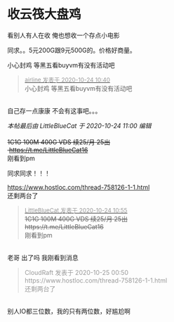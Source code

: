 # 收云筏大盘鸡


<img src="static/image/smiley/default/lol.gif" smilieid="12" border="0" alt="" />看别人有人在收 俺也想收一个存点小电影<br />


同求。。5元200G跟9元500G的。价格好商量。

小心封鸡<img src="static/image/smiley/default/lol.gif" smilieid="12" border="0" alt="" /> 等黑五看buyvm有没有活动吧

<div class="quote"><blockquote><font size="2"><a href="https://www.hostloc.com/forum.php?mod=redirect&amp;goto=findpost&amp;pid=9344737&amp;ptid=757892" target="_blank"><font color="#999999">airline 发表于 2020-10-24 10:40</font></a></font><br />
小心封鸡 等黑五看buyvm有没有活动吧</blockquote></div><br />
自己存一点康康 不会有这事吧。。。<img src="static/image/smiley/default/shocked.gif" smilieid="6" border="0" alt="" />

<i class="pstatus"> 本帖最后由 LittleBlueCat 于 2020-10-24 11:00 编辑 </i><br />
<br />
<strike>1C1G 100M 400G VDS 续25/月 25出<br />
<img src="static/image/smiley/default/lol.gif" smilieid="12" border="0" alt="" /> https://t.me/LittleBlueCat16</strike><br />
刚看到pm

同求同求！！！

https://www.hostloc.com/thread-758126-1-1.html<br />
还剩两台了

<div class="quote"><blockquote><font size="2"><a href="https://www.hostloc.com/forum.php?mod=redirect&amp;goto=findpost&amp;pid=9344842&amp;ptid=757892" target="_blank"><font color="#999999">LittleBlueCat 发表于 2020-10-24 10:55</font></a></font><br />
<strike>1C1G 100M 400G VDS 续25/月 25出<br />
 https://t.me/LittleBlueCat16</strike><br />
刚看到pm</blockquote></div><br />
老哥 出了吗 我刚看到消息

<div class="quote"><blockquote><font color="#999999">CloudRaft 发表于 2020-10-25 00:50</font><br />
<font color="#999999">https://www.hostloc.com/thread-758126-1-1.html<br />
还剩两台了</font></blockquote></div><br />
别人IO都三位数，我的只有两位数，好尴尬啊
